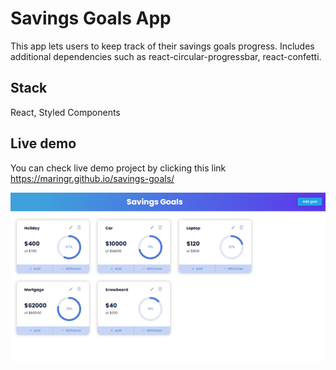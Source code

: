 # Savings Goals App

This app lets users to keep track of their savings goals progress. Includes additional dependencies such as react-circular-progressbar, react-confetti.

## Stack

React, Styled Components

## Live demo

You can check live demo project by clicking this link https://maringr.github.io/savings-goals/

![Home page](/src/images/home_page.png)
